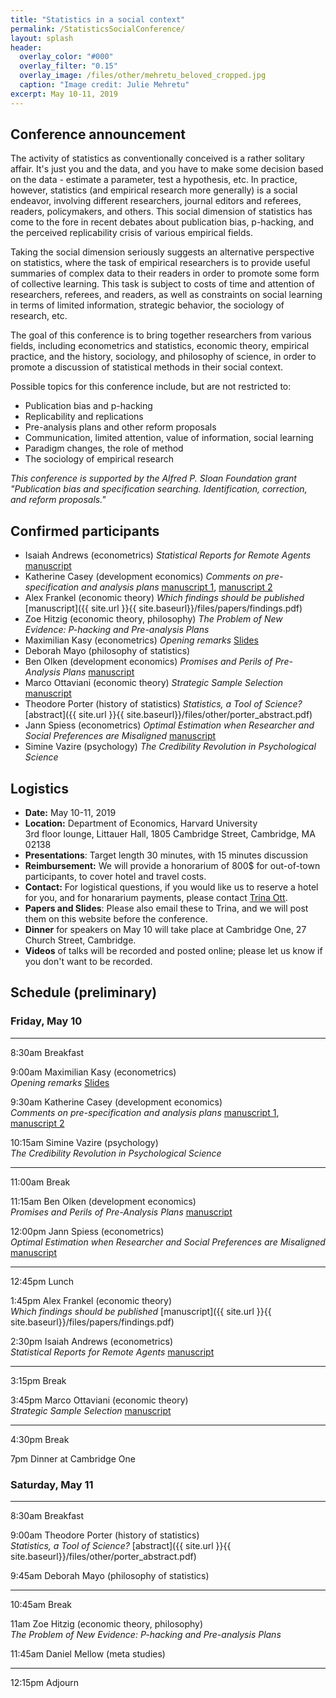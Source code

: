 ```yaml
---
title: "Statistics in a social context"
permalink: /StatisticsSocialConference/
layout: splash
header:
  overlay_color: "#000"
  overlay_filter: "0.15"
  overlay_image: /files/other/mehretu_beloved_cropped.jpg
  caption: "Image credit: Julie Mehretu"
excerpt: May 10-11, 2019
---
```



## Conference announcement
The activity of statistics as conventionally conceived is a rather solitary affair. It's just you and the data, and you have to make some decision based on the data - estimate a parameter, test a hypothesis, etc.
In practice, however, statistics (and empirical research more generally) is a social endeavor, involving different researchers, journal editors and referees, readers, policymakers, and others.
This social dimension of statistics has come to the fore in recent debates about publication bias, p-hacking, and the perceived replicability crisis of various empirical fields.

Taking the social dimension seriously suggests an alternative perspective on statistics, where the task of empirical researchers is to provide useful summaries of complex data to their readers in order to promote some form of collective learning. This task is subject to costs of time and attention of researchers, referees, and readers, as well as constraints on social learning in terms of limited information, strategic behavior, the sociology of research, etc.

The goal of this conference is to bring together researchers from various fields, including econometrics and statistics, economic theory, empirical practice, and the history, sociology, and philosophy of science, in order to promote a discussion of statistical methods in their social context.


Possible topics for this conference include, but are not restricted to:
* Publication bias and p-hacking
* Replicability and replications
* Pre-analysis plans and other reform proposals
* Communication, limited attention, value of information, social learning
* Paradigm changes, the role of method
* The sociology of empirical research


*This conference is supported by the Alfred P. Sloan Foundation grant "Publication bias and specification searching. Identification, correction, and reform proposals."*

## Confirmed participants
* Isaiah Andrews (econometrics) *Statistical Reports for Remote Agents* [manuscript](https://scholar.harvard.edu/files/iandrews/files/audience.pdf)
* Katherine Casey (development economics) *Comments on pre-specification and analysis plans* [manuscript 1](https://kecasey.people.stanford.edu/sites/g/files/sbiybj11061/f/gbf-paper_2012-06-22.pdf), [manuscript 2](https://kecasey.people.stanford.edu/sites/g/files/sbiybj11061/f/debates_march2019.pdf#overlay-context=)
* Alex Frankel (economic theory) *Which findings should be published* [manuscript]({{ site.url }}{{ site.baseurl}}/files/papers/findings.pdf)  
* Zoe Hitzig (economic theory, philosophy) *The Problem of New Evidence: P-hacking and Pre-analysis Plans*
* Maximilian Kasy (econometrics) *Opening remarks* [Slides](/home/files/slides/statistics_social_slides.pdf)  
* Deborah Mayo (philosophy of statistics)
* Ben Olken (development economics) *Promises and Perils of Pre-Analysis Plans* [manuscript](http://economics.mit.edu/files/10654)
* Marco Ottaviani (economic theory) *Strategic Sample Selection* [manuscript](http://didattica.unibocconi.it/mypage/upload/48832_20190503_110415_SSS-2019-05-02.PDF)
* Theodore Porter (history of statistics) *Statistics, a Tool of Science?* [abstract]({{ site.url }}{{ site.baseurl}}/files/other/porter_abstract.pdf)  
* Jann Spiess (econometrics) *Optimal Estimation when Researcher and Social Preferences are Misaligned* [manuscript](https://scholar.harvard.edu/spiess/publications/optimal-estimation-when-researcher-and-social-preferences-are-misaligned)
* Simine Vazire (psychology) *The Credibility Revolution in Psychological Science*

## Logistics
* **Date:** May 10-11, 2019
* **Location:** Department of Economics, Harvard University  
  3rd floor lounge, Littauer Hall, 1805 Cambridge Street, Cambridge, MA 02138
* **Presentations**: Target length 30 minutes, with 15 minutes discussion
* **Reimbursement:** We will provide a honorarium of 800$ for out-of-town participants, to cover hotel and travel costs.
* **Contact:** For logistical questions, if you would like us to reserve a hotel for you, and for honararium payments, please contact [Trina Ott](mailto:ott@fas.harvard.edu).
* **Papers and Slides**: Please also email these to Trina, and we will post them on this website before the conference.
* **Dinner** for speakers on May 10 will take place at Cambridge One, 27 Church Street, Cambridge.
* **Videos** of talks will be recorded and posted online; please let us know if you don't want to be recorded.

## Schedule (preliminary)

### Friday, May 10

---
8:30am Breakfast

9:00am Maximilian Kasy (econometrics)  
*Opening remarks*
[Slides](/home/files/slides/statistics_social_slides.pdf)  


9:30am Katherine Casey (development economics)  
*Comments on pre-specification and analysis plans*
[manuscript 1](https://kecasey.people.stanford.edu/sites/g/files/sbiybj11061/f/gbf-paper_2012-06-22.pdf), 
[manuscript 2](https://kecasey.people.stanford.edu/sites/g/files/sbiybj11061/f/debates_march2019.pdf#overlay-context=)


10:15am Simine Vazire (psychology)  
*The Credibility Revolution in Psychological Science*

---
11:00am Break


11:15am  Ben Olken (development economics)  
*Promises and Perils of Pre-Analysis Plans*
[manuscript](http://economics.mit.edu/files/10654)

12:00pm Jann Spiess (econometrics)  
*Optimal Estimation when Researcher and Social Preferences are Misaligned* [manuscript](https://scholar.harvard.edu/spiess/publications/optimal-estimation-when-researcher-and-social-preferences-are-misaligned)


---
12:45pm Lunch


1:45pm Alex Frankel (economic theory)  
*Which findings should be published* [manuscript]({{ site.url }}{{ site.baseurl}}/files/papers/findings.pdf)  

2:30pm Isaiah Andrews (econometrics)  
*Statistical Reports for Remote Agents* [manuscript](https://scholar.harvard.edu/files/iandrews/files/audience.pdf) 


---
3:15pm Break


3:45pm Marco Ottaviani (economic theory)  
*Strategic Sample Selection* [manuscript](http://didattica.unibocconi.it/mypage/upload/48832_20190503_110415_SSS-2019-05-02.PDF)
 


---
4:30pm Break


7pm Dinner at Cambridge One

### Saturday, May 11

---
8:30am Breakfast

9:00am Theodore Porter (history of statistics)  
*Statistics, a Tool of Science?* [abstract]({{ site.url }}{{ site.baseurl}}/files/other/porter_abstract.pdf) 

9:45am Deborah Mayo (philosophy of statistics)


---
10:45am Break


11am Zoe Hitzig (economic theory, philosophy)  
*The Problem of New Evidence: P-hacking and Pre-analysis Plans*

11:45am Daniel Mellow (meta studies)
	
---
12:15pm Adjourn









